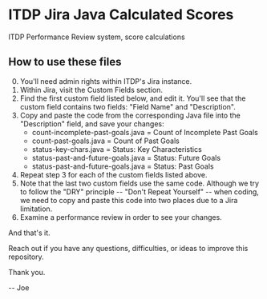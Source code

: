 # ITDP Jira Java Calculated Scores
ITDP Performance Review system, score calculations

## How to use these files

0. You'll need admin rights within ITDP's Jira instance.
1. Within Jira, visit the Custom Fields section.
2. Find the first custom field listed below, and edit it. You'll see that the custom field contains two fields: "Field Name" and "Description".
3. Copy and paste the code from the corresponding Java file into the "Description" field, and save your changes:
	* count-incomplete-past-goals.java = Count of Incomplete Past Goals
	* count-past-goals.java = Count of Past Goals
	* status-key-chars.java = Status: Key Characteristics
	* status-past-and-future-goals.java = Status: Future Goals
	* status-past-and-future-goals.java = Status: Past Goals
4. Repeat step 3 for each of the custom fields listed above.
5. Note that the last two custom fields use the same code. Although we try to follow the "DRY" principle -- "Don't Repeat Yourself" -- when coding, we need to copy and paste this code into two places due to a Jira limitation.
6. Examine a performance review in order to see your changes.

And that's it.

Reach out if you have any questions, difficulties, or ideas to improve this repository.

Thank you.

-- Joe